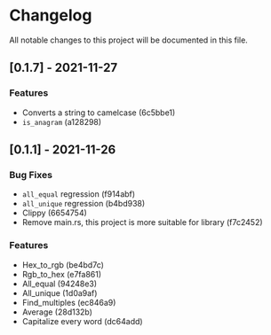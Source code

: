 # Changelog

All notable changes to this project will be documented in this file.

## [0.1.7] - 2021-11-27

### Features

- Converts a string to camelcase (6c5bbe1)
- `is_anagram` (a128298)

## [0.1.1] - 2021-11-26

### Bug Fixes

- `all_equal` regression (f914abf)
- `all_unique` regression (b4bd938)
- Clippy (6654754)
- Remove main.rs, this project is more suitable for library (f7c2452)

### Features

- Hex_to_rgb (be4bd7c)
- Rgb_to_hex (e7fa861)
- All_equal (94248e3)
- All_unique (1d0a9af)
- Find_multiples (ec846a9)
- Average (28d132b)
- Capitalize every word (dc64add)

